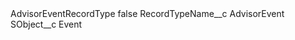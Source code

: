 <?xml version="1.0" encoding="UTF-8"?>
<CustomMetadata xmlns="http://soap.sforce.com/2006/04/metadata" xmlns:xsi="http://www.w3.org/2001/XMLSchema-instance" xmlns:xsd="http://www.w3.org/2001/XMLSchema">
    <label>AdvisorEventRecordType</label>
    <protected>false</protected>
    <values>
        <field>RecordTypeName__c</field>
        <value xsi:type="xsd:string">AdvisorEvent</value>
    </values>
    <values>
        <field>SObject__c</field>
        <value xsi:type="xsd:string">Event</value>
    </values>
</CustomMetadata>

